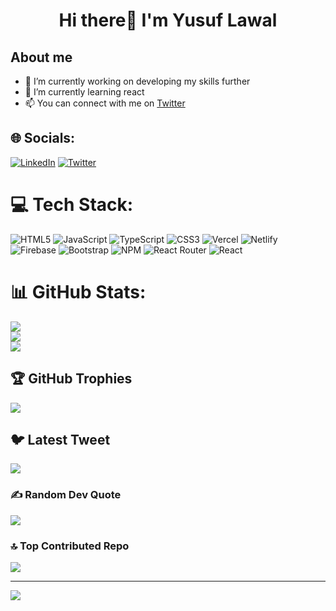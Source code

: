 # <p align="center">Hi there👋 I'm Yusuf Lawal</p>
## About me
- 🔭 I’m currently working on developing my skills further
- 🌱 I’m currently learning react
- 📫 You can connect with me on [Twitter](https://twitter.com/yusuf_Designs)



## 🌐 Socials:
[![LinkedIn](https://img.shields.io/badge/LinkedIn-%230077B5.svg?logo=linkedin&logoColor=white)](https://linkedin.com/in/https://www.linkedin.com/in/yusuf-lawal-2b5ab6241/) [![Twitter](https://img.shields.io/badge/Twitter-%231DA1F2.svg?logo=Twitter&logoColor=white)](https://twitter.com/https://twitter.com/yusuf_Designs) 

# 💻 Tech Stack:
![HTML5](https://img.shields.io/badge/html5-%23E34F26.svg?style=for-the-badge&logo=html5&logoColor=white) ![JavaScript](https://img.shields.io/badge/javascript-%23323330.svg?style=for-the-badge&logo=javascript&logoColor=%23F7DF1E) ![TypeScript](https://img.shields.io/badge/typescript-%23007ACC.svg?style=for-the-badge&logo=typescript&logoColor=white) ![CSS3](https://img.shields.io/badge/css3-%231572B6.svg?style=for-the-badge&logo=css3&logoColor=white) ![Vercel](https://img.shields.io/badge/vercel-%23000000.svg?style=for-the-badge&logo=vercel&logoColor=white) ![Netlify](https://img.shields.io/badge/netlify-%23000000.svg?style=for-the-badge&logo=netlify&logoColor=#00C7B7) ![Firebase](https://img.shields.io/badge/firebase-%23039BE5.svg?style=for-the-badge&logo=firebase) ![Bootstrap](https://img.shields.io/badge/bootstrap-%23563D7C.svg?style=for-the-badge&logo=bootstrap&logoColor=white) ![NPM](https://img.shields.io/badge/NPM-%23000000.svg?style=for-the-badge&logo=npm&logoColor=white) ![React Router](https://img.shields.io/badge/React_Router-CA4245?style=for-the-badge&logo=react-router&logoColor=white) ![React](https://img.shields.io/badge/react-%2320232a.svg?style=for-the-badge&logo=react&logoColor=%2361DAFB)
# 📊 GitHub Stats:
![](https://github-readme-stats.vercel.app/api?username=YusufsDesigns&theme=radical&hide_border=true&include_all_commits=true&count_private=true)<br/>
![](https://github-readme-streak-stats.herokuapp.com/?user=YusufsDesigns&theme=radical&hide_border=true)<br/>
![](https://github-readme-stats.vercel.app/api/top-langs/?username=YusufsDesigns&theme=radical&hide_border=true&include_all_commits=true&count_private=true&layout=compact)

## 🏆 GitHub Trophies
![](https://github-profile-trophy.vercel.app/?username=YusufsDesigns&theme=radical&no-frame=true&no-bg=false&margin-w=4)

## 🐦 Latest Tweet
[![](https://gtce.itsvg.in/api?username=https://twitter.com/yusuf_Designs)](https://github.com/VishwaGauravIn/github-twitter-card-embed)

### ✍️ Random Dev Quote
![](https://quotes-github-readme.vercel.app/api?type=horizontal&theme=radical)

### 🔝 Top Contributed Repo
![](https://github-contributor-stats.vercel.app/api?username=YusufsDesigns&limit=5&theme=radical&combine_all_yearly_contributions=true)

---
[![](https://visitcount.itsvg.in/api?id=YusufsDesigns&icon=0&color=6)](https://visitcount.itsvg.in)

<!-- Proudly created with GPRM ( https://gprm.itsvg.in ) -->
